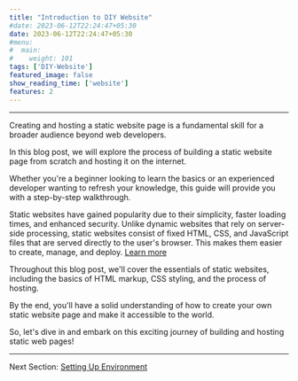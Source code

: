 ```yaml
---
title: "Introduction to DIY Website"
#date: 2023-06-12T22:24:47+05:30
date: 2023-06-12T22:24:47+05:30
#menu:
#  main:
#    weight: 101
tags: ['DIY-Website']
featured_image: false
show_reading_time: ['website']
features: 2
---
```

----

[//]: # (### Introduction)

Creating and hosting a static website page is a fundamental skill for a broader audience beyond web developers. 

In this blog post, we will explore the process of building a static website page from scratch and hosting it on the internet. 

Whether you're a beginner looking to learn the basics or an experienced developer wanting to refresh your knowledge, this guide will provide you with a step-by-step walkthrough.

Static websites have gained popularity due to their simplicity, faster loading times, and enhanced security. Unlike dynamic websites that rely on server-side processing, static websites consist of fixed HTML, CSS, and JavaScript files that are served directly to the user's browser. 
This makes them easier to create, manage, and deploy. [Learn more](/post/diy-website/static_website/)

Throughout this blog post, we'll cover the essentials of static websites, including the basics of HTML markup, CSS styling, and the process of hosting. 

By the end, you'll have a solid understanding of how to create your own static website page and make it accessible to the world.

So, let's dive in and embark on this exciting journey of building and hosting static web pages!

___

Next Section: [Setting Up Environment](/post/diy-website/setting_up_env)

